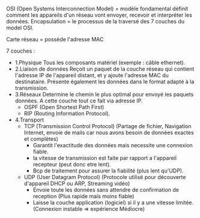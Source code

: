 OSI (Open Systems Interconnection Model) = modèle fondamental définit comment les appareils d'un réseau vont envoyer, recevoir et interpréter les données.
Encapsulation = le processus de la traversé des 7 couches du model OSI.

Carte réseau = possède l'adresse MAC

7 couches :
- 1.Physique
    Tous les composants matériel (exemple : câble ethernet).
- 2.Liaison de données
    Reçoit un paquet de la couche réseau qui contient l'adresse IP de l'appareil distant, et y ajoute l'adresse MAC du destinataire.
    Présente également les données dans le format adapté à la transmission.
- 3.Réseaux
    Determine le chemin le plus optimal pour envoyé les paquets données.
    A cette couche tout ce fait via adresse IP.
    - OSPF (Open Shortest Path First)
    - RIP (Routing Information Protocol).
- 4.Transport 
    - TCP (Transmission Control Protocol) (Partage de fichier, Navigation Internet, envoie de mails car nous avons besoin de données exactes et complètes)
        - Garantit l'exactitude des données mais necessite une connexion fiable.
        - la vitesse de transmission est faite par rapport a l'appareil recepteur (peut donc etre lent).
        - Bcp de traitement pour assurer la fiabilité (plus lent qu'UDP).
    - UDP (User Datagram Protocol) (Protocole utilisé pour découverte d'appareil DHCP ou ARP, Streaming vidéo)
        - Envoie toute les données sans attendre de confirmation de reception (Plus rapide mais moins fiable)
        - Laisse la couche application (logiciel) si il y a une vitesse limitée. (Connexion instable => expérience Médiocre)
        